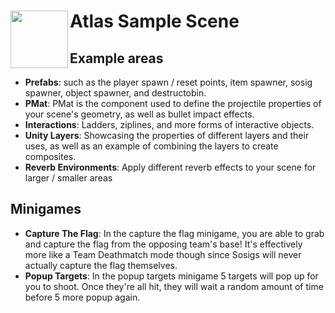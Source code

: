 # Atlas Sample Scene <img src="https://raw.githubusercontent.com/H3VR-Modding/AtlasSampleProject/main/Assets/MeatKit/icon.png" height="92" align="left" />
## Example areas
* **Prefabs**: such as the player spawn / reset points, item spawner, sosig spawner, object spawner, and destructobin.
* **PMat**: PMat is the component used to define the projectile properties of your scene's geometry, as well as bullet impact effects.
* **Interactions**: Ladders, ziplines, and more forms of interactive objects.
* **Unity Layers**: Showcasing the properties of different layers and their uses, as well as an example of combining the layers to create composites.
* **Reverb Environments**: Apply different reverb effects to your scene for larger / smaller areas

## Minigames
* **Capture The Flag**: In the capture the flag minigame, you are able to grab and capture the flag from the opposing team's base! It's effectively more like a Team Deathmatch mode though since Sosigs will never actually capture the flag themselves.
* **Popup Targets**: In the popup targets minigame 5 targets will pop up for you to shoot. Once they're all hit, they will wait a random amount of time before 5 more popup again.


